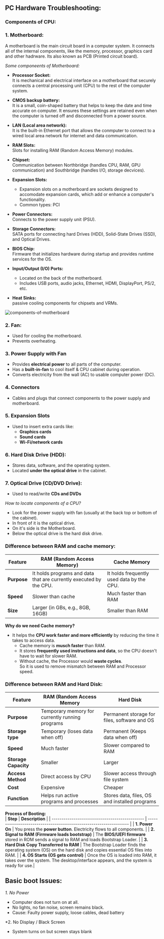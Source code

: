 ## PC Hardware Troubleshooting:
### Components of CPU:
### 1. Motherboard:
A motherboard is the main circuit board in a computer system. It connects all of the internal components, like the memory, processor, graphics card and other hadrware. Its also known as PCB (Printed circuit board).

*Some componeents of Motherboard:* <br>
- **Processor Socket:** <br>
  It is mechanical and electrical interface on a motherboard that securely connects a central processing unit (CPU) to the rest of the computer system.

- **CMOS backup battery:** <br>
  It is a small, coin-shaped battery that helps to keep the date and time accurate on computer. It ensures these settings are retained even when the computer is turned off and disconnected from a power source.

- **LAN (Local area network):** <br>
  It is the built-in Ethernet port that allows the conmputer to connect to a wired local area network for internet and data communication.

- **RAM Slots:** <br>
  Slots for installing RAM (Random Access Memory) modules.

- **Chipset:** <br>
  Communication between Northbridge (handles CPU, RAM, GPU communication) and Southbridge (handles I/O, storage decvices).

- **Expansion Slots:** <br>
  - Expansion slots on a motherboard are sockets designed to accomodate expansion cards, which add or enhance a computer's functionality.
  - Common types: PCI

- **Power Connectors:** <br>
  Connects to the power supply unit (PSU).

- **Storage Connectors:** <br>
  SATA ports for connecting hard Drives (HDD), Solid-State Drives (SSD), and Optical Drives.

- **BIOS Chip:** <br>
  Firmware that initializes hardware during startup and provides runtime services for the OS.

- **Input/Output (I/O) Ports:** <br>
  - Located on the back of the motherboard.
  - Includes USB ports, audio jacks, Ethernet, HDMI, DisplayPort, PS/2, etc.

- **Heat Sinks:** <br>
  passive cooling components for chipsets and VRMs.

![components-of-motherboard](https://github.com/user-attachments/assets/350d1dd5-62c7-4c8c-964c-65aeb110688c)

### 2. **Fan:**

* Used for cooling the motherboard.
* Prevents overheating.

### 3. **Power Supply with Fan**

 * Provides **electrical power** to all parts of the computer.
 * Has a **built-in-fan** to cool itself & CPU cabinet during operation.
 * Converts electricity from the wall (AC) to usable computer power (DC).

### 4. **Connectors**

* Cables and plugs that connect components to the power supply and motherboard.

### 5. **Expansion Slots**
* Used to insert extra cards like:<br>
  * **Graphics cards**
  * **Sound cards**
  * **Wi-Fi/network cards**

### 6. **Hard Disk Drive (HDD):**
* Stores data, software, and the operating system.
* Located **under the optical drive** in the cabinet.

### 7. **Optical Drive (CD/DVD Drive):**

* Used to read/write **CDs and DVDs**

*How to locate components of a CPU?*

- Look for the power supply with fan (usually at the back top or bottom of the cabinet).
- In front of it is the optical drive.
- On it's side is the Motherboard.
- Below the optical drive is the hard disk drive. 

### Difference between RAM and cache memory:

|Feature         | **RAM (Random Access Memory)**                                      | **Cache Memory**                          |
| -------------- | ------------------------------------------------------------------- | ----------------------------------------- |
| **Purpose**    | It holds programs and data that are currently executed by the CPU.  | It holds frequently used data by the CPU. |
| **Speed**      | Slower than cache                                                   | Much faster than RAM                      |
| **Size**       | Larger (in GBs, e.g., 8GB, 16GB)                                    | Smaller than RAM                          |

**Why do we need Cache memory?**
- It helps the **CPU work faster and more efficiently** by reducing the time it takes to access data.
  * Cache memory is **musch faster** than RAM.
  * It stores **frequently used instructions and data**, so the CPU doesn't have to wait for slower RAM.
  * Without cache, the Processor would **waste cycles**.<br>
So it is used to remove mismatch between RAM and Processor speed.

### Difference between RAM and Hard Disk:
| Feature                | RAM (Random Access Memory                       | Hard Disk                                     |
| ---------------------- | ----------------------------------------------- | --------------------------------------------- |
| **Purpose**            | Temporary memory for currently running programs | Permanent storage for files, software and OS  |
| **Storage type**       | Temporary (loses data when off)                 | Permanent (Keeps data when off)               |
| **Speed**              | Much faster                                     | Slower compared to RAM                        |
| **Storage Capacity**   | Smaller                                         | Larger                                        |
| **Access Method**      | Direct access by CPU                            | Slower access through file system             |
| **Cost**               | Expensive                                       | Cheaper                                       |
| **Function**           | Helps run active programs and processes         | Stores data, files, OS and installed programs |

**Process of Booting:**                            
| **Step**                                        | **Description**                                                      |
| ----------------------------------------------- | -------------------------------------------------------------------- |
| **1. Power On**                                 | You press the **power button**. Electricity flows to all components. |
| **2. Signal to RAM (Firmware loads bootstrap)** | The **BIOS/UEFI firmware** stored in ROM sends a signal to RAM and loads Bootstrap Loader. |
| **3. Hard Disk Copy Transferred to RAM**        | The Bootstrap Loader finds the operating system (OS) on the hard disk and copies essential OS files into RAM. |
| **4. OS Starts (OS gets control)**              | Once the OS is loaded into RAM, it takes over the system. The desktop/interface appears, and the system is ready for use.|
## Basic boot Issues:
*1. No Power*
 - Computer does not turn on at all.
 - No lights, no fan noise, screen remains black.
 - Cause: Faulty power supply, loose cables, dead battery

*2. No Display / Black Screen
 - System turns on but screen stays blank
     
